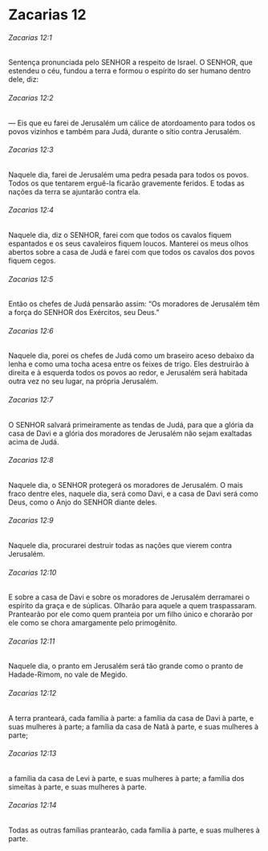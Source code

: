 # Zacarias 12

###### Zacarias 12:1

Sentença pronunciada pelo SENHOR a respeito de Israel. O SENHOR, que estendeu o céu, fundou a terra e formou o espírito do ser humano dentro dele, diz:

###### Zacarias 12:2

— Eis que eu farei de Jerusalém um cálice de atordoamento para todos os povos vizinhos e também para Judá, durante o sítio contra Jerusalém.

###### Zacarias 12:3

Naquele dia, farei de Jerusalém uma pedra pesada para todos os povos. Todos os que tentarem erguê-la ficarão gravemente feridos. E todas as nações da terra se ajuntarão contra ela.

###### Zacarias 12:4

Naquele dia, diz o SENHOR, farei com que todos os cavalos fiquem espantados e os seus cavaleiros fiquem loucos. Manterei os meus olhos abertos sobre a casa de Judá e farei com que todos os cavalos dos povos fiquem cegos.

###### Zacarias 12:5

Então os chefes de Judá pensarão assim: “Os moradores de Jerusalém têm a força do SENHOR dos Exércitos, seu Deus.”

###### Zacarias 12:6

Naquele dia, porei os chefes de Judá como um braseiro aceso debaixo da lenha e como uma tocha acesa entre os feixes de trigo. Eles destruirão à direita e à esquerda todos os povos ao redor, e Jerusalém será habitada outra vez no seu lugar, na própria Jerusalém.

###### Zacarias 12:7

O SENHOR salvará primeiramente as tendas de Judá, para que a glória da casa de Davi e a glória dos moradores de Jerusalém não sejam exaltadas acima de Judá.

###### Zacarias 12:8

Naquele dia, o SENHOR protegerá os moradores de Jerusalém. O mais fraco dentre eles, naquele dia, será como Davi, e a casa de Davi será como Deus, como o Anjo do SENHOR diante deles.

###### Zacarias 12:9

Naquele dia, procurarei destruir todas as nações que vierem contra Jerusalém.

###### Zacarias 12:10

E sobre a casa de Davi e sobre os moradores de Jerusalém derramarei o espírito da graça e de súplicas. Olharão para aquele a quem traspassaram. Prantearão por ele como quem pranteia por um filho único e chorarão por ele como se chora amargamente pelo primogênito.

###### Zacarias 12:11

Naquele dia, o pranto em Jerusalém será tão grande como o pranto de Hadade-Rimom, no vale de Megido.

###### Zacarias 12:12

A terra pranteará, cada família à parte: a família da casa de Davi à parte, e suas mulheres à parte; a família da casa de Natã à parte, e suas mulheres à parte;

###### Zacarias 12:13

a família da casa de Levi à parte, e suas mulheres à parte; a família dos simeítas à parte, e suas mulheres à parte.

###### Zacarias 12:14

Todas as outras famílias prantearão, cada família à parte, e suas mulheres à parte.

